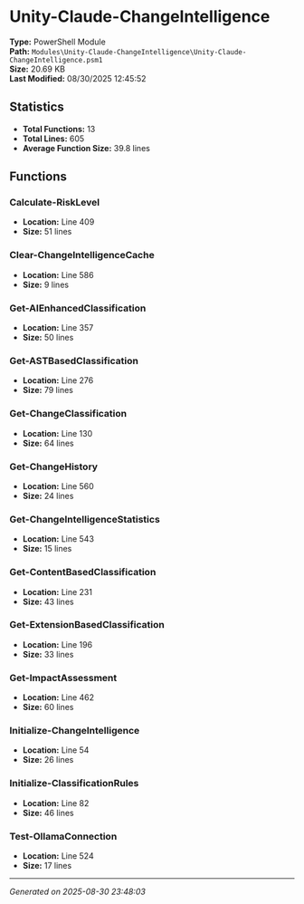 # Unity-Claude-ChangeIntelligence

**Type:** PowerShell Module  
**Path:** `Modules\Unity-Claude-ChangeIntelligence\Unity-Claude-ChangeIntelligence.psm1`  
**Size:** 20.69 KB  
**Last Modified:** 08/30/2025 12:45:52  

## Statistics

- **Total Functions:** 13
- **Total Lines:** 605
- **Average Function Size:** 39.8 lines

## Functions


### Calculate-RiskLevel

- **Location:** Line 409
- **Size:** 51 lines

 
### Clear-ChangeIntelligenceCache

- **Location:** Line 586
- **Size:** 9 lines

 
### Get-AIEnhancedClassification

- **Location:** Line 357
- **Size:** 50 lines

 
### Get-ASTBasedClassification

- **Location:** Line 276
- **Size:** 79 lines

 
### Get-ChangeClassification

- **Location:** Line 130
- **Size:** 64 lines

 
### Get-ChangeHistory

- **Location:** Line 560
- **Size:** 24 lines

 
### Get-ChangeIntelligenceStatistics

- **Location:** Line 543
- **Size:** 15 lines

 
### Get-ContentBasedClassification

- **Location:** Line 231
- **Size:** 43 lines

 
### Get-ExtensionBasedClassification

- **Location:** Line 196
- **Size:** 33 lines

 
### Get-ImpactAssessment

- **Location:** Line 462
- **Size:** 60 lines

 
### Initialize-ChangeIntelligence

- **Location:** Line 54
- **Size:** 26 lines

 
### Initialize-ClassificationRules

- **Location:** Line 82
- **Size:** 46 lines

 
### Test-OllamaConnection

- **Location:** Line 524
- **Size:** 17 lines



---
*Generated on 2025-08-30 23:48:03*
